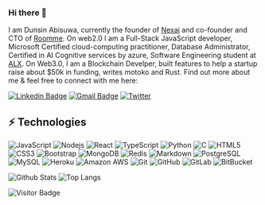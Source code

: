 ### Hi there 👋

I am Dunsin Abisuwa, currently the founder of [Nexai](https://ahiu5-dyaaa-aaaak-aepta-cai.icp0.io/#/) and co-founder and CTO of [Roomme](https://roomme.ng). On web2.0 I am a Full-Stack JavaScript developer, Microsoft Certified cloud-computing practitioner, Database Administrator, Certified in AI Cognitive services by azure, Software Engineering student at [ALX](https://tech.alxafrica.com/nigeria?gclid=CjwKCAjwo7iiBhAEEiwAsIxQESTDPOJvg9RxVThleZnhw5TaDlBWlMtz1Dz-3lDtyoMnr05JCQUU5BoCTs0QAvD_BwE). On Web3.0, I am a Blockchain Develper, built features to help a startup raise about $50k in funding, writes motoko and Rust. Find out more about me & feel free to connect with me here:

[![Linkedin Badge](https://img.shields.io/badge/-dunsin-blue?style=flat-square&logo=Linkedin&logoColor=white&link=https://www.linkedin.com/in/dunsindev/)](https://www.linkedin.com/in/dunsindev)
[![Gmail Badge](https://img.shields.io/badge/-ayodejiabisuwa23@gmail.com-c14438?style=flat-square&logo=Gmail&logoColor=white&link=dunsin:ayodejiabisuwa23@gmail.com)](dunsin:ayodejiabisuwa23@gmail.com)
[![Twitter](https://img.shields.io/badge/Twitter-%231DA1F2.svg?style=for-the-badge&logo=Twitter&logoColor=white)](https://twitter.com/Abisuwa_Dunsin)




## ⚡ Technologies

![JavaScript](https://img.shields.io/badge/-JavaScript-black?style=flat-square&logo=javascript)
![Nodejs](https://img.shields.io/badge/-Nodejs-black?style=flat-square&logo=Node.js)
![React](https://img.shields.io/badge/-React-black?style=flat-square&logo=react)
![TypeScript](https://img.shields.io/badge/-TypeScript-007ACC?style=flat-square&logo=typescript)
![Python](https://img.shields.io/badge/-Python-black?style=flat-square&logo=Python)
![C](https://img.shields.io/badge/c-%2300599C.svg?style=for-the-badge&logo=c&logoColor=white)
![HTML5](https://img.shields.io/badge/-HTML5-E34F26?style=flat-square&logo=html5&logoColor=white)
![CSS3](https://img.shields.io/badge/-CSS3-1572B6?style=flat-square&logo=css3)
![Bootstrap](https://img.shields.io/badge/-Bootstrap-563D7C?style=flat-square&logo=bootstrap)
![MongoDB](https://img.shields.io/badge/-MongoDB-black?style=flat-square&logo=mongodb)
![Redis](https://img.shields.io/badge/-Redis-black?style=flat-square&logo=Redis)
![Markdown](https://img.shields.io/badge/markdown-%23000000.svg?style=for-the-badge&logo=markdown&logoColor=white)
![PostgreSQL](https://img.shields.io/badge/-PostgreSQL-336791?style=flat-square&logo=postgresql)
![MySQL](https://img.shields.io/badge/-MySQL-black?style=flat-square&logo=mysql)
![Heroku](https://img.shields.io/badge/-Heroku-430098?style=flat-square&logo=heroku)
![Amazon AWS](https://img.shields.io/badge/Amazon%20AWS-232F3E?style=flat-square&logo=amazon-aws)
![Git](https://img.shields.io/badge/-Git-black?style=flat-square&logo=git)
![GitHub](https://img.shields.io/badge/-GitHub-181717?style=flat-square&logo=github)
![GitLab](https://img.shields.io/badge/-GitLab-FCA121?style=flat-square&logo=gitlab)
![BitBucket](https://img.shields.io/badge/-BitBucket-darkblue?style=flat-square&logo=bitbucket)

![Github Stats](https://github-readme-stats.vercel.app/api?username=dunsin-cyber&count_private=true&show_icons=true&include_all_commits=true)
![Top Langs](https://github-readme-stats.vercel.app/api/top-langs/?username=dunsin-cyber&hide=TeX&layout=compact)

![Visitor Badge](https://visitor-badge.laobi.icu/badge?page_id=dunsin-cyber.Dunsin-Cyber)
